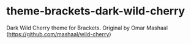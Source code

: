 # theme-brackets-dark-wild-cherry
Dark Wild Cherry theme for Brackets. Original by Omar Mashaal (https://github.com/mashaal/wild-cherry)
